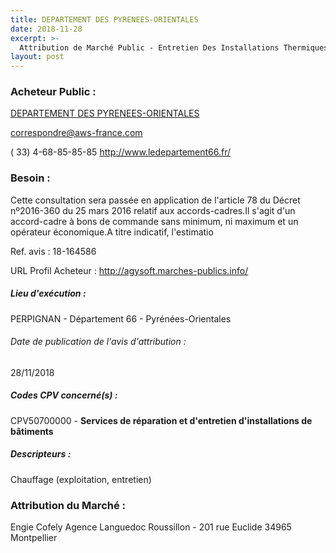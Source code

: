 ```yaml
---
title: DEPARTEMENT DES PYRENEES-ORIENTALES
date: 2018-11-28
excerpt: >-
  Attribution de Marché Public - Entretien Des Installations Thermiques Et Climatiques Des Batiments Departementaux, Des Colleges Publics Et Des Batiments De L'Idea
layout: post
---
```


### Acheteur Public : 
<a href="/acheteur-33/siren-226600013"> DEPARTEMENT DES PYRENEES-ORIENTALES</a><br/>



correspondre@aws-france.com

( 33) 4-68-85-85-85
http://www.ledepartement66.fr/
### Besoin :

Cette consultation sera passée en application de l'article 78 du Décret nº2016-360 du 25 mars 2016 relatif aux accords-cadres.Il s'agit d'un accord-cadre à bons de commande sans minimum, ni maximum et un opérateur économique.A titre indicatif, l'estimatio

Ref. avis : 18-164586

URL Profil Acheteur : http://agysoft.marches-publics.info/

##### Lieu d'exécution :

PERPIGNAN - Département 66 - Pyrénées-Orientales

###### Date de publication de l'avis d'attribution : 
28/11/2018

##### Codes CPV concerné(s) :
CPV50700000 - **Services de réparation et d'entretien d'installations de bâtiments** <br/>

##### Descripteurs :
Chauffage (exploitation, entretien) <br/>

### Attribution du Marché :
Engie Cofely Agence Languedoc Roussillon - 201 rue Euclide 34965 Montpellier <br/>
